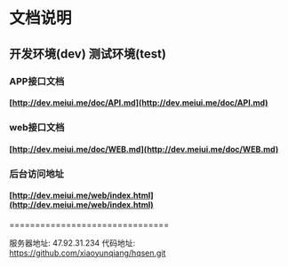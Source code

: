 文档说明
=========

## 开发环境(dev) 测试环境(test)
### APP接口文档 
#### [http://dev.meiui.me/doc/API.md](http://dev.meiui.me/doc/API.md)
### web接口文档 
#### [http://dev.meiui.me/doc/WEB.md](http://dev.meiui.me/doc/WEB.md)
### 后台访问地址 
#### [http://dev.meiui.me/web/index.html](http://dev.meiui.me/web/index.html)

===============================

服务器地址: 47.92.31.234
代码地址: https://github.com/xiaoyunqiang/hqsen.git
